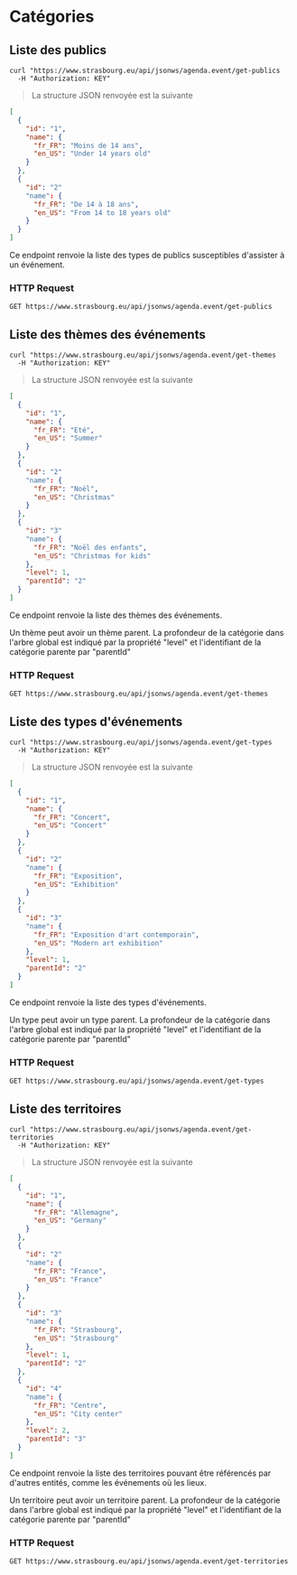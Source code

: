 # Catégories

## Liste des publics

```shell
curl "https://www.strasbourg.eu/api/jsonws/agenda.event/get-publics
  -H "Authorization: KEY"
```

> La structure JSON renvoyée est la suivante

```json
[
  {    
    "id": "1",
    "name": {
      "fr_FR": "Moins de 14 ans",
      "en_US": "Under 14 years old"
    }
  },
  {
    "id": "2"
    "name": {
      "fr_FR": "De 14 à 18 ans",
      "en_US": "From 14 to 18 years old"
    }
  }
]
```

Ce endpoint renvoie la liste des types de publics susceptibles d'assister à un événement.

### HTTP Request

`GET https://www.strasbourg.eu/api/jsonws/agenda.event/get-publics`

## Liste des thèmes des événements

```shell
curl "https://www.strasbourg.eu/api/jsonws/agenda.event/get-themes
  -H "Authorization: KEY"
```

> La structure JSON renvoyée est la suivante

```json
[
  {    
    "id": "1",
    "name": {
      "fr_FR": "Eté",
      "en_US": "Summer"
    }
  },
  {
    "id": "2"
    "name": {
      "fr_FR": "Noël",
      "en_US": "Christmas"
    }
  },
  {
    "id": "3"
    "name": {
      "fr_FR": "Noël des enfants",
      "en_US": "Christmas for kids"
    },
    "level": 1,
    "parentId": "2"
  }
]
```

Ce endpoint renvoie la liste des thèmes des événements.

<aside class="notice">Un thème peut avoir un thème parent. La profondeur de la catégorie dans l'arbre global est indiqué par la propriété "level" et l'identifiant de la catégorie parente par "parentId"</aside>

### HTTP Request

`GET https://www.strasbourg.eu/api/jsonws/agenda.event/get-themes`


## Liste des types d'événements

```shell
curl "https://www.strasbourg.eu/api/jsonws/agenda.event/get-types
  -H "Authorization: KEY"
```

> La structure JSON renvoyée est la suivante

```json
[
  {    
    "id": "1",
    "name": {
      "fr_FR": "Concert",
      "en_US": "Concert"
    }
  },
  {
    "id": "2"
    "name": {
      "fr_FR": "Exposition",
      "en_US": "Exhibition"
    }
  },
  {
    "id": "3"
    "name": {
      "fr_FR": "Exposition d'art contemporain",
      "en_US": "Modern art exhibition"
    },
    "level": 1,
    "parentId": "2"
  }
]
```

Ce endpoint renvoie la liste des types d'événements.

<aside class="notice">Un type peut avoir un type parent. La profondeur de la catégorie dans l'arbre global est indiqué par la propriété "level" et l'identifiant de la catégorie parente par "parentId"</aside>

### HTTP Request

`GET https://www.strasbourg.eu/api/jsonws/agenda.event/get-types`


## Liste des territoires

```shell
curl "https://www.strasbourg.eu/api/jsonws/agenda.event/get-territories
  -H "Authorization: KEY"
```

> La structure JSON renvoyée est la suivante

```json
[
  {    
    "id": "1",
    "name": {
      "fr_FR": "Allemagne",
      "en_US": "Germany"
    }
  },
  {
    "id": "2"
    "name": {
      "fr_FR": "France",
      "en_US": "France"
    }
  },
  {
    "id": "3"
    "name": {
      "fr_FR": "Strasbourg",
      "en_US": "Strasbourg"
    },
    "level": 1,
    "parentId": "2"
  },
  {
    "id": "4"
    "name": {
      "fr_FR": "Centre",
      "en_US": "City center"
    },
    "level": 2,
    "parentId": "3"
  }
]
```

Ce endpoint renvoie la liste des territoires pouvant être référencés par d'autres entités, comme les événements où les lieux.

<aside class="notice">Un territoire peut avoir un territoire parent. La profondeur de la catégorie dans l'arbre global est indiqué par la propriété "level" et l'identifiant de la catégorie parente par "parentId"</aside>

### HTTP Request

`GET https://www.strasbourg.eu/api/jsonws/agenda.event/get-territories`
